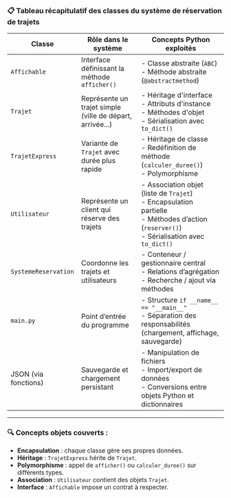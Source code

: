 
### 📋 **Tableau récapitulatif des classes du système de réservation de trajets**

| Classe               | Rôle dans le système                                      | Concepts Python exploités                                                                 |
|----------------------|-----------------------------------------------------------|--------------------------------------------------------------------------------------------|
| `Affichable`         | Interface définissant la méthode `afficher()`             | - Classe abstraite (`ABC`)<br>- Méthode abstraite (`@abstractmethod`)                      |
| `Trajet`             | Représente un trajet simple (ville de départ, arrivée...)| - Héritage d'interface<br>- Attributs d'instance<br>- Méthodes d'objet<br>- Sérialisation avec `to_dict()` |
| `TrajetExpress`      | Variante de `Trajet` avec durée plus rapide               | - Héritage de classe<br>- Redéfinition de méthode (`calculer_duree()`)<br>- Polymorphisme  |
| `Utilisateur`        | Représente un client qui réserve des trajets              | - Association objet (liste de `Trajet`)<br>- Encapsulation partielle<br>- Méthodes d’action (`reserver()`)<br>- Sérialisation avec `to_dict()` |
| `SystemeReservation` | Coordonne les trajets et utilisateurs                     | - Conteneur / gestionnaire central<br>- Relations d’agrégation<br>- Recherche / ajout via méthodes |
| `main.py`            | Point d’entrée du programme                               | - Structure `if __name__ == "__main__"`<br>- Séparation des responsabilités (chargement, affichage, sauvegarde) |
| JSON (via fonctions) | Sauvegarde et chargement persistant                       | - Manipulation de fichiers<br>- Import/export de données<br>- Conversions entre objets Python et dictionnaires |

---

### 🔍 Concepts objets couverts :
- **Encapsulation** : chaque classe gère ses propres données.
- **Héritage** : `TrajetExpress` hérite de `Trajet`.
- **Polymorphisme** : appel de `afficher()` ou `calculer_duree()` sur différents types.
- **Association** : `Utilisateur` contient des objets `Trajet`.
- **Interface** : `Affichable` impose un contrat à respecter.

